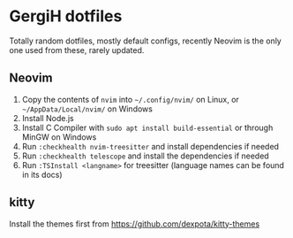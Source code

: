 # GergiH dotfiles

Totally random dotfiles, mostly default configs, recently Neovim is the only one used from these, rarely updated.

## Neovim

1. Copy the contents of `nvim` into `~/.config/nvim/` on Linux, or `~/AppData/Local/nvim/` on Windows
2. Install Node.js
3. Install C Compiler with `sudo apt install build-essential` or through MinGW on Windows
4. Run `:checkhealth nvim-treesitter` and install dependencies if needed
5. Run `:checkhealth telescope` and install the dependencies if needed
6. Run `:TSInstall <langname>` for treesitter (language names can be found in its docs)

## kitty

Install the themes first from https://github.com/dexpota/kitty-themes

